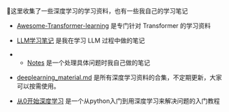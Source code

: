 🌟这里收集了一些深度学习的学习资料，也有一些我自己的学习笔记
- [Awesome-Transformer-learning](Awesome-Transformer-learning) 是专门针对 Transformer 的学习资料
- [LLM学习笔记](LLM学习笔记) 是我在学习 LLM 过程中做的笔记
- - [Notes](Notes) 是一个处理具体问题时我自己做的笔记
- [deeplearning_material.md](deeplearning_material.md) 是所有深度学习资料的合集，不定期更新，大家可以按需使用。

- [从0开始深度学习](从0开始深度学习) 是一个从python入门到用深度学习来解决问题的入门教程


